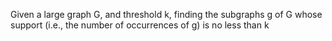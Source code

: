 Given a large graph G, and threshold k, finding the subgraphs 
g of G whose support (i.e., the number of occurrences of g) is no 
less than k
